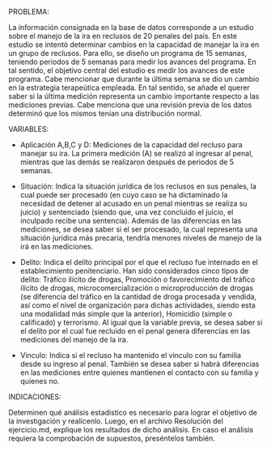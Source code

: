 PROBLEMA:

La información consignada en la base de datos corresponde a un estudio sobre el manejo de la ira en reclusos de 20 penales del país. En este estudio se intentó determinar cambios en la capacidad de manejar la ira en un grupo de reclusos. Para ello, se diseño un programa de 15 semanas, teniendo periodos de 5 semanas para medir los avances del programa. En tal sentido, el objetivo central del estudio es medir los avances de este programa. Cabe mencionar que durante la última semana se dio un cambio en la estrategia terapeútica empleada. En tal sentido, se añade el querer saber si la última medición representa un cambio importante respecto a las mediciones previas. Cabe menciona que una revisión previa de los datos determinó que los mismos tenían una distribución normal. 

VARIABLES: 

* Aplicación A,B,C y D: Mediciones de la capacidad del recluso para manejar su ira. La primera medición (A) se realizó al ingresar al penal, mientras que las demás se realizaron después de periodos de 5 semanas.

* Situación:  Indica la situación jurídica de los reclusos en sus penales, la cual puede ser procesado (en cuyo caso se ha dictaminado la necesidad de detener al acusado en un penal mientras se realiza su juicio) y sentenciado (siendo que, una vez concluido el juicio, el inculpado recibe una sentencia). Además de las diferencias en las mediciones, se desea saber si el ser procesado, la cual representa una situación jurídica más precaria, tendría menores niveles de manejo de la irá en las mediciones.  

* Delito: Indica el delito principal por el que el recluso fue internado en el establecimiento penitenciario. Han sido considerados cinco tipos de delito: Tráfico ilícito de drogas, Promoción o favorecimiento del tráfico ilícito de drogas, microcomercialización o microproducción de drogas (se diferencia del tráfico en la cantidad de droga procesada y vendida, así como el nivel de organización para dichas actividades, siendo esta una modalidad más simple que la anterior), Homicidio (simple o calificado) y terrorismo. Al igual que la variable previa, se desea saber si el delito por el cual fue recluido en el penal genera diferencias en las mediciones del manejo de la ira. 

* Vinculo: Indica si el recluso ha mantenido el vinculo con su familia desde su ingreso al penal. También se desea saber si habrá diferencias en las mediciones entre quienes mantienen el contacto con su familia y quienes no. 


INDICACIONES:

Determinen qué análisis estadístico es necesario para lograr el objetivo de la investigación y realícenlo. Luego, en el archivo Resolución del ejercicio.md, explique los resultados de dicho análisis. En caso el análisis requiera la comprobación de supuestos, preséntelos también. 

